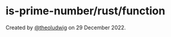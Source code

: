# is-prime-number/rust/function

Created by [@theoludwig](https://github.com/theoludwig) on 29 December 2022.
